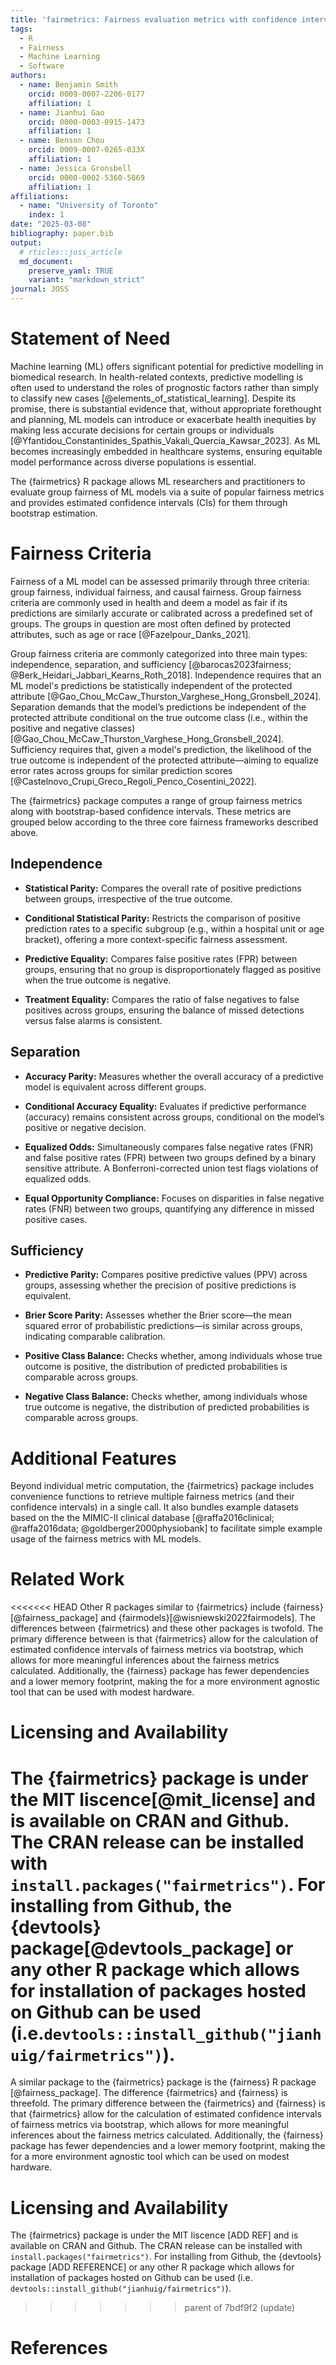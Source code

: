 ```yaml
---
title: 'fairmetrics: Fairness evaluation metrics with confidence intervals'
tags:
  - R
  - Fairness
  - Machine Learning
  - Software
authors:
  - name: Benjamin Smith
    orcid: 0009-0007-2206-0177
    affiliation: 1
  - name: Jianhui Gao
    orcid: 0000-0003-0915-1473
    affiliation: 1
  - name: Benson Chou
    orcid: 0009-0007-0265-033X
    affiliation: 1
  - name: Jessica Gronsbell
    orcid: 0000-0002-5360-5869
    affiliation: 1
affiliations:
  - name: "University of Toronto"
    index: 1
date: "2025-03-08"
bibliography: paper.bib
output:
  # rticles::joss_article
  md_document:
    preserve_yaml: TRUE
    variant: "markdown_strict"
journal: JOSS
---
```


# Statement of Need

Machine learning (ML) offers significant potential for predictive modelling in biomedical research. In health-related contexts, predictive modelling is often used to  understand the roles of prognostic factors rather than simply to classify new cases [@elements_of_statistical_learning]. Despite its promise, there is substantial evidence that, without appropriate forethought and planning, ML models can introduce or exacerbate health inequities by making less accurate decisions for certain groups or individuals [@Yfantidou_Constantinides_Spathis_Vakali_Quercia_Kawsar_2023]. As ML becomes increasingly embedded in healthcare systems, ensuring equitable model performance across diverse populations is essential. 

The {fairmetrics} R package allows ML researchers and practitioners to evaluate group fairness of ML models via a suite of popular fairness metrics and provides estimated confidence intervals (CIs) for them through bootstrap estimation.

# Fairness Criteria

Fairness of a ML model can be assessed primarily through three criteria: group fairness, individual fairness, and causal fairness. Group fairness criteria are commonly used in health and deem a model as fair if its predictions are similarly accurate or calibrated across a predefined set of groups. The groups in question are most often defined by protected attributes, such as age or race [@Fazelpour_Danks_2021]. 

Group fairness criteria are commonly categorized into three main types: independence, separation, and sufficiency [@barocas2023fairness; @Berk_Heidari_Jabbari_Kearns_Roth_2018]. Independence requires that an ML model's predictions be statistically independent of the protected attribute [@Gao_Chou_McCaw_Thurston_Varghese_Hong_Gronsbell_2024]. Separation demands that the model’s predictions be independent of the protected attribute conditional on the true outcome class (i.e., within the positive and negative classes) [@Gao_Chou_McCaw_Thurston_Varghese_Hong_Gronsbell_2024]. Sufficiency requires that, given a model's prediction, the likelihood of the true outcome is independent of the protected attribute—aiming to equalize error rates across groups for similar prediction scores [@Castelnovo_Crupi_Greco_Regoli_Penco_Cosentini_2022].

The {fairmetrics} package computes a range of group fairness metrics along with bootstrap-based confidence intervals. These metrics are grouped below according to the three core fairness frameworks described above.


## Independence

- __Statistical Parity:__ Compares the overall rate of positive predictions between groups, irrespective of the true outcome.

- __Conditional Statistical Parity:__ Restricts the comparison of positive prediction rates to a specific subgroup (e.g., within a hospital unit or age bracket), offering a more context-specific fairness assessment.

- __Predictive Equality:__ Compares false positive rates (FPR) between groups, ensuring that no group is disproportionately flagged as positive when the true outcome is negative.

- __Treatment Equality:__ Compares the ratio of false negatives to false positives across groups, ensuring the balance of missed detections versus false alarms is consistent.

## Separation

- __Accuracy Parity:__ Measures whether the overall accuracy of a predictive model is equivalent across different groups.

- __Conditional Accuracy Equality:__ Evaluates if predictive performance (accuracy) remains consistent across groups, conditional on the model’s positive or negative decision.

- __Equalized Odds:__ Simultaneously compares false negative rates (FNR) and false positive rates (FPR) between two groups defined by a binary sensitive attribute. A Bonferroni-corrected union test flags violations of equalized odds.

- __Equal Opportunity Compliance:__ Focuses on disparities in false negative rates (FNR) between two groups, quantifying any difference in missed positive cases.

## Sufficiency

- __Predictive Parity:__ Compares positive predictive values (PPV) across groups, assessing whether the precision of positive predictions is equivalent.

- __Brier Score Parity:__ Assesses whether the Brier score—the mean squared error of probabilistic predictions—is similar across groups, indicating comparable calibration.

- __Positive Class Balance:__ Checks whether, among individuals whose true outcome is positive, the distribution of predicted probabilities is comparable across groups.

- __Negative Class Balance:__ Checks whether, among individuals whose true outcome is negative, the distribution of predicted probabilities is comparable across groups.

# Additional Features

Beyond individual metric computation, the {fairmetrics} package includes convenience functions to retrieve multiple fairness metrics (and their confidence intervals) in a single call. It also bundles example datasets based on the the MIMIC-II clinical database [@raffa2016clinical; @raffa2016data; @goldberger2000physiobank] to facilitate simple example usage of the fairness metrics with ML models.

# Related Work

<<<<<<< HEAD
Other R packages similar to {fairmetrics} include {fairness}[@fairness_package] and {fairmodels}[@wisniewski2022fairmodels]. The differences between {fairmetrics} and these other packages is twofold. The primary difference between is that {fairmetrics} allow for the calculation of estimated confidence intervals of fairness metrics via bootstrap, which allows for more meaningful inferences about the fairness metrics calculated. Additionally, the {fairness} package has fewer dependencies and a lower memory footprint, making the for a more environment agnostic tool that can be used with modest hardware.

<!--
Jesse: Should I add the tables which I genereated in R here?
--->

# Licensing and Availability

The {fairmetrics} package is under the MIT liscence[@mit_license] and is available on CRAN and Github. The CRAN release can be installed with `install.packages("fairmetrics")`. For installing from Github, the {devtools} package[@devtools_package] or any other R package which allows for installation of packages hosted on Github can be used (i.e.`devtools::install_github("jianhuig/fairmetrics")`).
=======
A similar package to the {fairmetrics} package is the {fairness} R package [@fairness_package]. The difference {fairmetrics} and {fairness} is threefold. The primary difference between the {fairmetrics} and {fairness} is that {fairmetrics} allow for the calculation of estimated confidence intervals of fairness metrics via bootstrap, which allows for more meaningful inferences about the fairness metrics calculated. Additionally, the {fairness} package has fewer dependencies and a lower memory footprint, making the for a more environment agnostic tool which can be used on modest hardware. 


# Licensing and Availability

The {fairmetrics} package is under the MIT liscence [ADD REF] and is available on CRAN and Github. The CRAN release can be installed with `install.packages("fairmetrics")`. For installing from Github, the {devtools} package [ADD REFERENCE] or any other R package which allows for installation of packages hosted on Github can be used (i.e. `devtools::install_github("jianhuig/fairmetrics")`).
>>>>>>> parent of 7bdf9f2 (update)

# References

